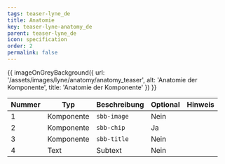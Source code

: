 ```yaml
---
tags: teaser-lyne_de
title: Anatomie
key: teaser-lyne-anatomy_de
parent: teaser-lyne_de
icon: specification
order: 2
permalink: false
---
```


{{ imageOnGreyBackground({
  url: '/assets/images/lyne/anatomy/anatomy_teaser',
  alt: 'Anatomie der Komponente',
  title: 'Anatomie der Komponente'
}) }}

|Nummer|Typ|Beschreibung|Optional|Hinweis|
|------|---|------------|--------|-------|
|1|Komponente|`sbb-image`|Nein||
|2|Komponente|`sbb-chip`|Ja||
|3|Komponente|`sbb-title`|Nein||
|4|Text|Subtext|Nein||